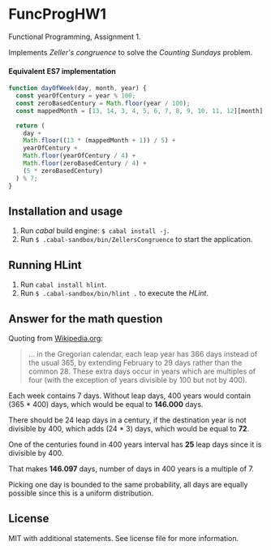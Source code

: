 # FuncProgHW1

Functional Programming, Assignment 1.

Implements *Zeller's congruence* to solve the *Counting Sundays* problem.

#### Equivalent ES7 implementation

```javascript
function dayOfWeek(day, month, year) {
  const yearOfCentury = year % 100;
  const zeroBasedCentury = Math.floor(year / 100);
  const mappedMonth = [13, 14, 3, 4, 5, 6, 7, 8, 9, 10, 11, 12][month];

  return (
    day + 
    Math.floor((13 * (mappedMonth + 1)) / 5) + 
    yearOfCentury + 
    Math.floor(yearOfCentury / 4) + 
    Math.floor(zeroBasedCentury / 4) + 
    (5 * zeroBasedCentury)
  ) % 7;
}
```

## Installation and usage

1. Run *cabal* build engine: `$ cabal install -j`.
2. Run `$ .cabal-sandbox/bin/ZellersCongruence` to start the application.

## Running HLint

1. Run `cabal install hlint`.
2. Run `$ .cabal-sandbox/bin/hlint .` to execute the *HLint*.

## Answer for the math question

Quoting from [Wikipedia.org](https://en.wikipedia.org/wiki/Leap_year):

> ... in the Gregorian calendar, each leap year has 366 days instead of the usual 365, by extending February to 29 days rather than the common 28. These extra days occur in years which are multiples of four (with the exception of years divisible by 100 but not by 400).

Each week contains 7 days. Without leap days, 400 years would contain (365 * 400) days, which would
be equal to **146.000** days.

There should be 24 leap days in a century, if the destination year is not divisible by 400, which adds (24 * 3) days, which would be equal to **72**.

One of the centuries found in 400 years interval has **25** leap days since it is divisible by 400.

That makes **146.097** days, number of days in 400 years is a multiple of 7.

Picking one day is bounded to the same probability, all days are equally possible since this is a uniform distribution.

## License

MIT with additional statements. See license file for more information.
